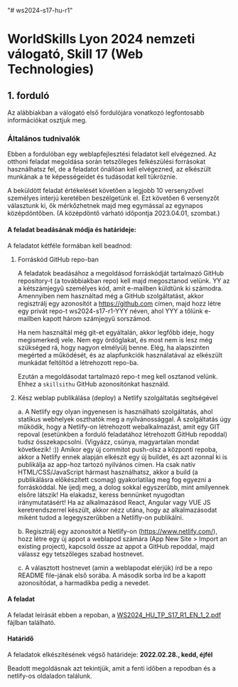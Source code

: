 "# ws2024-s17-hu-r1"

# WorldSkills Lyon 2024 nemzeti válogató, Skill 17 (Web Technologies)


## 1. forduló

Az alábbiakban a válogató első fordulójára vonatkozó legfontosabb információkat osztjuk meg.
### Általános tudnivalók
Ebben a fordulóban egy weblapfejlesztési feladatot kell elvégezned. Az otthoni feladat megoldása során tetszőleges felkészülési forrásokat használhatsz fel, de a feladatot önállóan kell elvégezned, az elkészült munkának a te képességeidet és tudásodat kell tükröznie.

A beküldött feladat értékelését követően a legjobb 10 versenyzővel személyes interjú keretében beszélgetünk el. Ezt követően 6 versenyzőt választunk ki, ők mérkőzhetnek majd meg egymással az egynapos középdöntőben. (A középdöntő várható időpontja 2023.04.01, szombat.) 

#### A feladat beadásának módja és határideje:

A feladatot kétféle formában kell beadnod:

1.	Forráskód GitHub repo-ban

	A feladatok beadásához a megoldásod forráskódját tartalmazó GitHub repository-t (a továbbiakban repo) kell majd megosztanod velünk. YY az a kétszámjegyű személyes kód, amit e-mailben küldtünk ki számodra. Amennyiben nem használtad még a GitHub szolgáltatást, akkor regisztrálj egy azonosítót a https://github.com címen, majd hozz létre egy privát repo-t ws2024-s17-r1-YYY néven, ahol YYY a tőlünk e-mailben kapott három számjegyű sorszámod. 

	Ha nem használtál még git-et egyáltalán, akkor legfőbb ideje, hogy megismerkedj vele. Nem egy ördöglakat, és most nem is lesz még szükséged rá, hogy nagyon elmélyülj benne. Elég, ha alapszinten megérted a működését, és az alapfunkciók használatával az elkészült munkádat feltöltöd a létrehozott repo-ba. 

	Ezután a megoldásodat tartalmazó repo-t meg kell osztanod velünk. Ehhez a `skillsithu` GitHub azonosítónkat használd.

2.	Kész weblap publikálása (deploy) a Netlify szolgáltatás segítségével 

	a.	A Netlify egy olyan ingyenesen is használható szolgáltatás, ahol statikus webhelyek oszthatók meg a nyilvánossággal. A szolgáltatás úgy működik, hogy a Netlify-on létrehozott webalkalmazást, amit egy GIT repoval (esetünkben a forduló feladatához létrehozott GitHub repoddal) tudsz összekapcsolni. (Vigyázz, csúnya, magyartalan mondat következik! :))  Amikor egy új commitot push-olsz a központi repoba, akkor a Netlify ennek alapján elkészít egy új buildet, és azt azonnal ki is publikálja az app-hoz tartozó nyilvános címen. Ha csak natív HTML/CSS/JavaScript hármast használhatsz, akkor a build (a publikálásra előkészített csomag) gyakorlatilag meg fog egyezni a forráskóddal. Ne ijedj meg, a dolog sokkal egyszerűbb, mint amilyennek elsőre látszik! Ha elakadsz, keress bennünket nyugodtan iránymutatásért! Ha az alkalmazásod React, Angular vagy VUE JS keretrendszerrel készült, akkor nézz utána, hogy az alkalmazásodat miként tudod a legegyszerűbben a Netlifly-on publikálni.  

	b.	Regisztrálj egy azonosítót a Netlify-on (https://www.netlify.com/), hozz létre egy új appot a weblapod számára (App New Site > Import an existing project), kapcsold össze az appot a GitHub repoddal, majd válassz egy tetszőleges szabad hostnevet.
 
	c.	A választott hostnevet (amin a weblapodat elérjük) írd be a repo README file-jának első sorába. A második sorba írd be a kapott azonosítódat, a harmadikba pedig a nevedet.

#### A feladat

A feladat leírását ebben a repoban, a [WS2024_HU_TP_S17_R1_EN_1_2.pdf](https://github.com/skillsit-hu/ws2024-s17-hu-r1/blob/master/WS2024_HU_TP_S17_R1_EN_1_2.pdf) fájlban található.

#### Határidő

A feladatok elkészítésének végső határideje: **2022.02.28., kedd, éjfél**

Beadott megoldásnak azt tekintjük, amit a fenti időben a repodban és a netlify-os oldaladon találunk.
